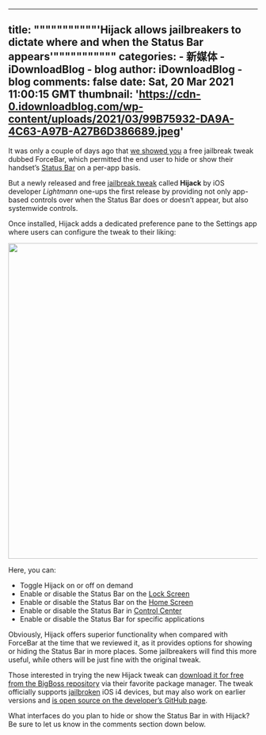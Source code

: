 
---
title: """""""""""'Hijack allows jailbreakers to dictate where and when the Status Bar appears'"""""""""""
categories: 
    - 新媒体
    - iDownloadBlog - blog
author: iDownloadBlog - blog
comments: false
date: Sat, 20 Mar 2021 11:00:15 GMT
thumbnail: 'https://cdn-0.idownloadblog.com/wp-content/uploads/2021/03/99B75932-DA9A-4C63-A97B-A27B6D386689.jpeg'
---

<div>   
<p>It was only a couple of days ago that <a href="https://www.idownloadblog.com/2021/03/18/forcebar/">we showed you</a> a free jailbreak tweak dubbed ForceBar, which permitted the end user to hide or show their handset’s <a href="https://www.idownloadblog.com/tag/status-bar">Status Bar</a> on a per-app basis.</p>
<p>But a newly released and free <a href="https://www.idownloadblog.com/tag/jailbreak-apps-tweaks">jailbreak tweak</a> called <strong>Hijack</strong> by iOS developer <em>Lightmann</em> one-ups the first release by providing not only app-based controls over when the Status Bar does or doesn’t appear, but also systemwide controls.</p>

<p><span id="more-858263"></span></p>
<p>Once installed, Hijack adds a dedicated preference pane to the Settings app where users can configure the tweak to their liking:</p>
<p><img loading="lazy" class="aligncenter wp-image-858264" src="https://cdn-0.idownloadblog.com/wp-content/uploads/2021/03/99B75932-DA9A-4C63-A97B-A27B6D386689.jpeg" alt width="1000" height="637" srcset="https://cdn-0.idownloadblog.com/wp-content/uploads/2021/03/99B75932-DA9A-4C63-A97B-A27B6D386689.jpeg 2248w, https://cdn-0.idownloadblog.com/wp-content/uploads/2021/03/99B75932-DA9A-4C63-A97B-A27B6D386689-255x162.jpeg 255w, https://cdn-0.idownloadblog.com/wp-content/uploads/2021/03/99B75932-DA9A-4C63-A97B-A27B6D386689-768x489.jpeg 768w, https://cdn-0.idownloadblog.com/wp-content/uploads/2021/03/99B75932-DA9A-4C63-A97B-A27B6D386689-1536x978.jpeg 1536w, https://cdn-0.idownloadblog.com/wp-content/uploads/2021/03/99B75932-DA9A-4C63-A97B-A27B6D386689-2048x1304.jpeg 2048w, https://cdn-0.idownloadblog.com/wp-content/uploads/2021/03/99B75932-DA9A-4C63-A97B-A27B6D386689-745x474.jpeg 745w" sizes="(max-width: 1000px) 100vw, 1000px" referrerpolicy="no-referrer"></p>
<p>Here, you can:</p>
<ul>
<li>Toggle Hijack on or off on demand</li>
<li>Enable or disable the Status Bar on the <a href="https://www.idownloadblog.com/tag/lockscreen">Lock Screen</a></li>
<li>Enable or disable the Status Bar on the <a href="https://www.idownloadblog.com/tag/home-screen">Home Screen</a></li>
<li>Enable or disable the Status Bar in <a href="https://www.idownloadblog.com/tag/control-center">Control Center</a></li>
<li>Enable or disable the Status Bar for specific applications</li>
</ul>
<p>Obviously, Hijack offers superior functionality when compared with ForceBar at the time that we reviewed it, as it provides options for showing or hiding the Status Bar in more places. Some jailbreakers will find this more useful, while others will be just fine with the original tweak.</p>
<p>Those interested in trying the new Hijack tweak can <a href="http://apt.thebigboss.org/onepackage.php?bundleid=me.lightmann.hijack&db=">download it for free from the BigBoss repository</a> via their favorite package manager. The tweak officially supports <a href="https://www.idownloadblog.com/jailbreak">jailbroken</a> iOS i4 devices, but may also work on earlier versions and <a href="https://github.com/UsrLightmann/Hijack">is open source on the developer’s GitHub page</a>.</p>

<p>What interfaces do you plan to hide or show the Status Bar in with Hijack? Be sure to let us know in the comments section down below.</p>
<!-- AI CONTENT END 1 -->

  
</div>
            